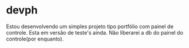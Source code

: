 # devph

Estou desenvolvendo um simples projeto tipo portfólio com painel de controle.
Esta em versão de teste's ainda.
Não liberarei a db do painel do controle(por enquanto).

